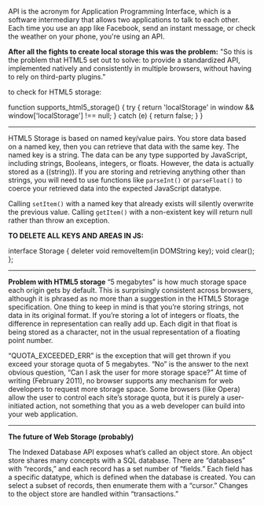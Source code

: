 API is the acronym for Application Programming Interface, which is a software intermediary that allows two applications to talk to each other. Each time you use an app like Facebook, send an instant message, or check the weather on your phone, you're using an API.


**After all the fights to create local storage this was the problem:**
"So this is the problem that HTML5 set out to solve: to provide a standardized API, implemented natively and consistently in multiple browsers, without having to rely on third-party plugins."


to check for HTML5 storage: 

function supports_html5_storage() {
  try {
    return 'localStorage' in window && window['localStorage'] !== null;
  } catch (e) {
    return false;
  }
}


------------------------


HTML5 Storage is based on named key/value pairs. You store data based on a named key, then you can retrieve that data with the same key. The named key is a string. The data can be any type supported by JavaScript, including strings, Booleans, integers, or floats. However, the data is actually stored as a ((string)). If you are storing and retrieving anything other than strings, you will need to use functions like `parseInt()` or `parseFloat()` to coerce your retrieved data into the expected JavaScript datatype.

Calling `setItem()` with a named key that already exists will silently overwrite the previous value. Calling `getItem()` with a non-existent key will return null rather than throw an exception.

**TO DELETE ALL KEYS AND AREAS IN JS:**

interface Storage {
  deleter void removeItem(in DOMString key);
  void clear();
};


----------------------------------


**Problem with HTML5 storage**
“5 megabytes” is how much storage space each origin gets by default. This is surprisingly consistent across browsers, although it is phrased as no more than a suggestion in the HTML5 Storage specification. One thing to keep in mind is that you’re storing strings, not data in its original format. If you’re storing a lot of integers or floats, the difference in representation can really add up. Each digit in that float is being stored as a character, not in the usual representation of a floating point number.

“QUOTA_EXCEEDED_ERR” is the exception that will get thrown if you exceed your storage quota of 5 megabytes. “No” is the answer to the next obvious question, “Can I ask the user for more storage space?” At time of writing (February 2011), no browser supports any mechanism for web developers to request more storage space. Some browsers (like Opera) allow the user to control each site’s storage quota, but it is purely a user-initiated action, not something that you as a web developer can build into your web application.

-------------------------------------------------


**The future of Web Storage (probably)**

The Indexed Database API exposes what’s called an object store. An object store shares many concepts with a SQL database. There are “databases” with “records,” and each record has a set number of “fields.” Each field has a specific datatype, which is defined when the database is created. You can select a subset of records, then enumerate them with a “cursor.” Changes to the object store are handled within “transactions.”

